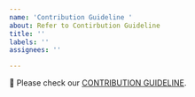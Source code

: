```yaml
---
name: 'Contribution Guideline '
about: Refer to Contirbution Guideline
title: ''
labels: ''
assignees: ''

---
```


👐 Please check our [CONTRIBUTION GUIDELINE](https://gitter.im/coqui-ai/TTS?utm_source=share-link&utm_medium=link&utm_campaign=share-link).
